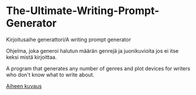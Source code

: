 # The-Ultimate-Writing-Prompt-Generator
Kirjoitusaihe generattori/A writing prompt generator

Ohjelma, joka generoi halutun määrän genrejä ja juonikuvioita jos ei itse keksi mistä kirjoittaa.

A program that generates any number of genres and plot devices for writers who don't know what to write about.

[Aiheen kuvaus](https://github.com/mikomikono/The-Ultimate-Writing-Prompt-Generator/blob/master/dokumentointi/aihemaarittely.md)
